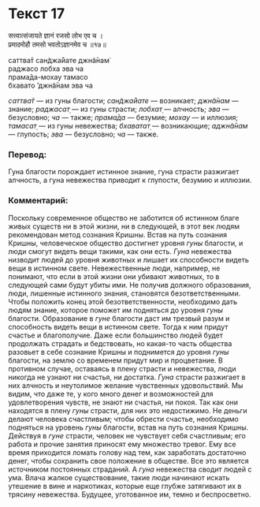 # Текст 17

सत्त्वात्संजायते ज्ञानं रजसो लोभ एव च ।  
प्रमादमोहौ तमसो भवतोऽज्ञानमेव च ॥१७॥

саттва̄т сан̃джа̄йате джн̃а̄нам̇  
раджасо лобха эва ча  
прама̄да-мохау тамасо  
бхавато ’джн̃а̄нам эва ча

_саттва̄т_ — из гуны благости; _сан̃джа̄йате_ — возникает; _джн̃а̄нам_ — знание; _раджасат̣_ — из гуны страсти; _лобхат̣_ — алчность; _эва_ — безусловно; _ча_ — также; _прама̄да_ — безумие; _мохау_ — и иллюзия; _тамасат̣_ — из гуны невежества; _бхаватат̣_ — возникающие; _аджн̃а̄нам_ — глупость; _эва_ — безусловно; _ча_ — также.

### Перевод:

Гуна благости порождает истинное знание, гуна страсти разжигает алчность, а гуна невежества приводит к глупости, безумию и иллюзии.

### Комментарий:

Поскольку современное общество не заботится об истинном благе живых существ ни в этой жизни, ни в следующей, в этот век людям рекомендован метод сознания Кришны. Встав на путь сознания Кришны, человеческое общество достигнет уровня _гуны_ благости, и люди смогут видеть вещи такими, как они есть. _Гуна_ невежества низводит людей до уровня животных и лишает их способности видеть вещи в истинном свете. Невежественные люди, например, не понимают, что если в этой жизни они убивают животных, то в следующей сами будут убиты ими. Не получив должного образования, люди, лишенные истинного знания, становятся безответственными. Чтобы положить конец этой безответственности, необходимо дать людям знание, которое поможет им подняться до уровня _гуны_ благости. Образование в _гуне_ благости даст им трезвый разум и способность видеть вещи в истинном свете. Тогда к ним придут счастье и благополучие. Даже если большинство людей будет продолжать страдать и бедствовать, но какая-то часть общества разовьет в себе сознание Кришны и поднимется до уровня _гуны_ благости, на землю со временем придут мир и процветание. В противном случае, оставаясь в плену страсти и невежества, люди никогда не узнают ни счастья, ни достатка. _Гуна_ страсти разжигает в них алчность и неутолимое желание чувственных удовольствий. Мы видим, что даже те, у кого много денег и возможностей для удовлетворения чувств, не знают ни счастья, ни покоя. Так как они находятся в плену _гуны_ страсти, для них это недостижимо. Не деньги делают человека счастливым; чтобы обрести счастье, необходимо подняться на уровень _гуны_ благости, встав на путь сознания Кришны. Действуя в _гуне_ страсти, человек не чувствует себя счастливым; его работа и прочие занятия приносят ему множество тревог. Ему все время приходится ломать голову над тем, как заработать достаточно денег, чтобы сохранить свое положение в обществе. Все это является источником постоянных страданий. А _гуна_ невежества сводит людей с ума. Влача жалкое существование, такие люди начинают искать утешение в вине и наркотиках, которые еще глубже затягивают их в трясину невежества. Будущее, уготованное им, темно и беспросветно.